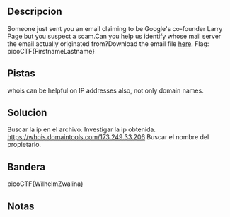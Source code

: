 ## Descripcion
Someone just sent you an email claiming to be Google's co-founder Larry Page but you suspect a scam.Can you help us identify whose mail server the email actually originated from?Download the email file [here](https://artifacts.picoctf.net/c/499/email-export.eml). Flag: picoCTF{FirstnameLastname}

## Pistas
whois can be helpful on IP addresses also, not only domain names.

## Solucion
Buscar la ip en el archivo.
Investigar la ip obtenida.
https://whois.domaintools.com/173.249.33.206
Buscar el nombre del propietario.

## Bandera
picoCTF{WilhelmZwalina}

## Notas

